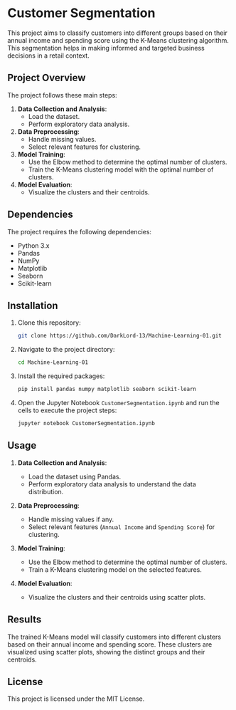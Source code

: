 # Customer Segmentation

This project aims to classify customers into different groups based on their annual income and spending score using the K-Means clustering algorithm. This segmentation helps in making informed and targeted business decisions in a retail context.

## Project Overview

The project follows these main steps:
1. **Data Collection and Analysis**:
    - Load the dataset.
    - Perform exploratory data analysis.
2. **Data Preprocessing**:
    - Handle missing values.
    - Select relevant features for clustering.
3. **Model Training**:
    - Use the Elbow method to determine the optimal number of clusters.
    - Train the K-Means clustering model with the optimal number of clusters.
4. **Model Evaluation**:
    - Visualize the clusters and their centroids.

## Dependencies

The project requires the following dependencies:
- Python 3.x
- Pandas
- NumPy
- Matplotlib
- Seaborn
- Scikit-learn

## Installation

1. Clone this repository:
    ```sh
    git clone https://github.com/DarkLord-13/Machine-Learning-01.git
    ```

2. Navigate to the project directory:
    ```sh
    cd Machine-Learning-01
    ```

3. Install the required packages:
    ```sh
    pip install pandas numpy matplotlib seaborn scikit-learn
    ```

4. Open the Jupyter Notebook `CustomerSegmentation.ipynb` and run the cells to execute the project steps:
    ```sh
    jupyter notebook CustomerSegmentation.ipynb
    ```

## Usage

1. **Data Collection and Analysis**:
    - Load the dataset using Pandas.
    - Perform exploratory data analysis to understand the data distribution.

2. **Data Preprocessing**:
    - Handle missing values if any.
    - Select relevant features (`Annual Income` and `Spending Score`) for clustering.

3. **Model Training**:
    - Use the Elbow method to determine the optimal number of clusters.
    - Train a K-Means clustering model on the selected features.

4. **Model Evaluation**:
    - Visualize the clusters and their centroids using scatter plots.

## Results

The trained K-Means model will classify customers into different clusters based on their annual income and spending score. These clusters are visualized using scatter plots, showing the distinct groups and their centroids.

## License

This project is licensed under the MIT License.
